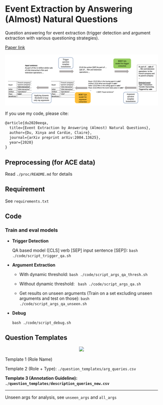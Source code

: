 # Event Extraction by Answering (Almost) Natural Questions

Question answering for event extraction (trigger detection and argument extraction with various questioning strategies). 

[Paper link](https://arxiv.org/abs/2004.13625)

<p align='center'>
  <img src='figs/framework.png' width="800px">
</p>


If you use my code, please cite:

	@article{du2020eeqa,
	  title={Event Extraction by Answering (Almost) Natural Questions},
	  author={Du, Xinya and Cardie, Claire},
	  journal={arXiv preprint arXiv:2004.13625},
	  year={2020}
	}

## Preprocessing (for ACE data)
  Read ```./proc/README.md``` for details

## Requirement
See ```requirements.txt```

## Code

### Train and eval models

* **Trigger Detection**

   <!-- normal sequence labeling -->
   <!-- ``` bash ./code/script_trigger.sh ``` -->
	
	QA based model ([CLS] verb [SEP] input sentence [SEP]):
	``` bash ./code/script_trigger_qa.sh ```
	
	
* **Argument Extraction**

	- With dynamic threshold:
	``` bash ./code/script_args_qa_thresh.sh ```
	
	- Without dynamic threshold:
	```	bash ./code/script_args_qa.sh```
	
	<!-- Ensemble with template 2 & 3 -->
	<!-- ```bash ./code/script_args_qa_ensem.sh``` -->

	- Get results on unseen arguments (Train on a set excluding unseen arguments and test on those):
	  ```bash ./code/script_args_qa_unseen.sh```
	
* **Debug**
   
   ```bash ./code/script_debug.sh```
	
<!--### Analysis


  randome NE baseline
  
  ```python code/run_unseen_baseline_random_ne.py```
  
* Write the predicted arguments,
  
  ```bash ./code/script_args_qa_analysis.sh```

* Get trigger error statistics, 
  ```python ./analysis/trigger_error.py```
  
* Get argument error statistics 
  ```python ./analysis/argument_error.py```-->



  
## Question Templates

<p align='center'>
  <img src='figs/templates.png' width="600px">
</p>

Template 1 (Role Name)

Template 2 (Role + Type): ```./question_templates/arg_queries.csv```

**Template 3 (Annotation Guideline): ```./question_templates/description_queries_new.csv```**

---	
Unseen args for analysis, see ```unseen_args``` and ```all_args```


